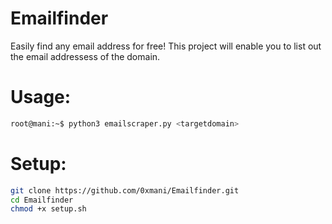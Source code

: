 # Emailfinder
Easily find any email address for free!
This project will enable you to list out the email addressess of the domain.

# Usage:

```bash
root@mani:~$ python3 emailscraper.py <targetdomain>
```
# Setup:

```bash
git clone https://github.com/0xmani/Emailfinder.git
cd Emailfinder
chmod +x setup.sh
```

